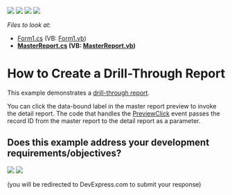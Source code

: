 <!-- default badges list -->
![](https://img.shields.io/endpoint?url=https://codecentral.devexpress.com/api/v1/VersionRange/128599400/20.1.3%2B)
[![](https://img.shields.io/badge/Open_in_DevExpress_Support_Center-FF7200?style=flat-square&logo=DevExpress&logoColor=white)](https://supportcenter.devexpress.com/ticket/details/E875)
[![](https://img.shields.io/badge/📖_How_to_use_DevExpress_Examples-e9f6fc?style=flat-square)](https://docs.devexpress.com/GeneralInformation/403183)
[![](https://img.shields.io/badge/💬_Leave_Feedback-feecdd?style=flat-square)](#does-this-example-address-your-development-requirementsobjectives)
<!-- default badges end -->
<!-- default file list -->
*Files to look at*:

* [Form1.cs](./CS/Form1.cs) (VB: [Form1.vb](./VB/Form1.vb))
* **[MasterReport.cs](./CS/MasterReport.cs) (VB: [MasterReport.vb](./VB/MasterReport.vb))**
<!-- default file list end -->
# How to Create a Drill-Through Report


This example demonstrates a [drill-through report](https://docs.devexpress.com/XtraReports/4789).

You can click the data-bound label in the master report preview to invoke the detail report. The code that handles the [PreviewClick](https://docs.devexpress.com/XtraReports/DevExpress.XtraReports.UI.XRControl.PreviewClick) event passes the record ID from the master report to the detail report as a parameter.
<!-- feedback -->
## Does this example address your development requirements/objectives?

[<img src="https://www.devexpress.com/support/examples/i/yes-button.svg"/>](https://www.devexpress.com/support/examples/survey.xml?utm_source=github&utm_campaign=reporting-winforms-drill-through&~~~was_helpful=yes) [<img src="https://www.devexpress.com/support/examples/i/no-button.svg"/>](https://www.devexpress.com/support/examples/survey.xml?utm_source=github&utm_campaign=reporting-winforms-drill-through&~~~was_helpful=no)

(you will be redirected to DevExpress.com to submit your response)
<!-- feedback end -->
